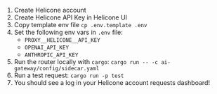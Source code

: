 1. Create Helicone account
2. Create Helicone API Key in Helicone UI
3. Copy template env file `cp .env.template .env`
4. Set the following env vars in `.env` file:
   - `PROXY__HELICONE__API_KEY`
   - `OPENAI_API_KEY`
   - `ANTHROPIC_API_KEY`
5. Run the router locally with `cargo`:
   `cargo run -- -c ai-gateway/config/sidecar.yaml`
6. Run a test request:
   `cargo run -p test`
7. You should see a log in your Helicone account
   requests dashboard!